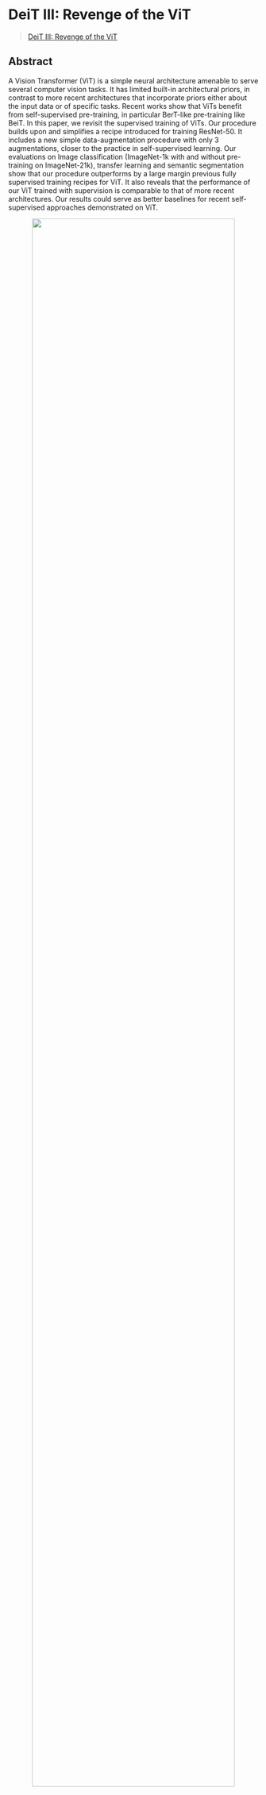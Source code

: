 # DeiT III: Revenge of the ViT

> [DeiT III: Revenge of the ViT](https://arxiv.org/abs/2204.07118)

<!-- [ALGORITHM] -->

## Abstract

A Vision Transformer (ViT) is a simple neural architecture amenable to serve several computer vision tasks. It has limited built-in architectural priors, in contrast to more recent architectures that incorporate priors either about the input data or of specific tasks. Recent works show that ViTs benefit from self-supervised pre-training, in particular BerT-like pre-training like BeiT. In this paper, we revisit the supervised training of ViTs. Our procedure builds upon and simplifies a recipe introduced for training ResNet-50. It includes a new simple data-augmentation procedure with only 3 augmentations, closer to the practice in self-supervised learning. Our evaluations on Image classification (ImageNet-1k with and without pre-training on ImageNet-21k), transfer learning and semantic segmentation show that our procedure outperforms by a large margin previous fully supervised training recipes for ViT. It also reveals that the performance of our ViT trained with supervision is comparable to that of more recent architectures. Our results could serve as better baselines for recent self-supervised approaches demonstrated on ViT.

<div align=center>
<img src="https://user-images.githubusercontent.com/24734142/192964480-46726469-21d9-4e45-a06a-87c6a57c3367.png" width="90%"/>
</div>

## How to use it?

<!-- [TABS-BEGIN] -->

**Predict image**

```python
from mmpretrain import inference_model

predict = inference_model('deit3-small-p16_3rdparty_in1k', 'demo/bird.JPEG')
print(predict['pred_class'])
print(predict['pred_score'])
```

**Use the model**

```python
import torch
from mmpretrain import get_model

model = get_model('deit3-small-p16_3rdparty_in1k', pretrained=True)
inputs = torch.rand(1, 3, 224, 224)
out = model(inputs)
print(type(out))
# To extract features.
feats = model.extract_feat(inputs)
print(type(feats))
```

**Test Command**

Prepare your dataset according to the [docs](https://mmpretrain.readthedocs.io/en/latest/user_guides/dataset_prepare.html#prepare-dataset).

Test:

```shell
python tools/test.py configs/deit3/deit3-small-p16_64xb64_in1k.py https://pub-ed9ed750ddcc469da251e2d1a2cea382.r2.dev/mmclassification/v0/deit3/deit3-small-p16_3rdparty_in1k_20221008-0f7c70cf.pth
```

<!-- [TABS-END] -->

## Models and results

### Image Classification on ImageNet-1k

| Model                                             |   Pretrain   | Params (M) | Flops (G) | Top-1 (%) | Top-5 (%) |                     Config                     |                         Download                         |
| :------------------------------------------------ | :----------: | :--------: | :-------: | :-------: | :-------: | :--------------------------------------------: | :------------------------------------------------------: |
| `deit3-small-p16_3rdparty_in1k`\*                 | From scratch |   22.06    |   4.61    |   81.35   |   95.31   |    [config](deit3-small-p16_64xb64_in1k.py)    | [model](https://pub-ed9ed750ddcc469da251e2d1a2cea382.r2.dev/mmclassification/v0/deit3/deit3-small-p16_3rdparty_in1k_20221008-0f7c70cf.pth) |
| `deit3-small-p16_3rdparty_in1k-384px`\*           | From scratch |   22.21    |   15.52   |   83.43   |   96.68   | [config](deit3-small-p16_64xb64_in1k-384px.py) | [model](https://pub-ed9ed750ddcc469da251e2d1a2cea382.r2.dev/mmclassification/v0/deit3/deit3-small-p16_3rdparty_in1k-384px_20221008-a2c1a0c7.pth) |
| `deit3-small-p16_in21k-pre_3rdparty_in1k`\*       | ImageNet-21k |   22.06    |   4.61    |   83.06   |   96.77   |    [config](deit3-small-p16_64xb64_in1k.py)    | [model](https://pub-ed9ed750ddcc469da251e2d1a2cea382.r2.dev/mmclassification/v0/deit3/deit3-small-p16_in21k-pre_3rdparty_in1k_20221009-dcd90827.pth) |
| `deit3-small-p16_in21k-pre_3rdparty_in1k-384px`\* | ImageNet-21k |   22.21    |   15.52   |   84.84   |   97.48   | [config](deit3-small-p16_64xb64_in1k-384px.py) | [model](https://pub-ed9ed750ddcc469da251e2d1a2cea382.r2.dev/mmclassification/v0/deit3/deit3-small-p16_in21k-pre_3rdparty_in1k-384px_20221009-de116dd7.pth) |
| `deit3-medium-p16_3rdparty_in1k`\*                | From scratch |   38.85    |   8.00    |   82.99   |   96.22   |   [config](deit3-medium-p16_64xb64_in1k.py)    | [model](https://pub-ed9ed750ddcc469da251e2d1a2cea382.r2.dev/mmclassification/v0/deit3/deit3-medium-p16_3rdparty_in1k_20221008-3b21284d.pth) |
| `deit3-medium-p16_in21k-pre_3rdparty_in1k`\*      | ImageNet-21k |   38.85    |   8.00    |   84.56   |   97.19   |   [config](deit3-medium-p16_64xb64_in1k.py)    | [model](https://pub-ed9ed750ddcc469da251e2d1a2cea382.r2.dev/mmclassification/v0/deit3/deit3-medium-p16_in21k-pre_3rdparty_in1k_20221009-472f11e2.pth) |
| `deit3-base-p16_3rdparty_in1k`\*                  | From scratch |   86.59    |   17.58   |   83.80   |   96.55   |    [config](deit3-base-p16_64xb64_in1k.py)     | [model](https://pub-ed9ed750ddcc469da251e2d1a2cea382.r2.dev/mmclassification/v0/deit3/deit3-base-p16_3rdparty_in1k_20221008-60b8c8bf.pth) |
| `deit3-base-p16_3rdparty_in1k-384px`\*            | From scratch |   86.88    |   55.54   |   85.08   |   97.25   | [config](deit3-base-p16_64xb32_in1k-384px.py)  | [model](https://pub-ed9ed750ddcc469da251e2d1a2cea382.r2.dev/mmclassification/v0/deit3/deit3-base-p16_3rdparty_in1k-384px_20221009-e19e36d4.pth) |
| `deit3-base-p16_in21k-pre_3rdparty_in1k`\*        | ImageNet-21k |   86.59    |   17.58   |   85.70   |   97.75   |    [config](deit3-base-p16_64xb64_in1k.py)     | [model](https://pub-ed9ed750ddcc469da251e2d1a2cea382.r2.dev/mmclassification/v0/deit3/deit3-base-p16_in21k-pre_3rdparty_in1k_20221009-87983ca1.pth) |
| `deit3-base-p16_in21k-pre_3rdparty_in1k-384px`\*  | ImageNet-21k |   86.88    |   55.54   |   86.73   |   98.11   | [config](deit3-base-p16_64xb32_in1k-384px.py)  | [model](https://pub-ed9ed750ddcc469da251e2d1a2cea382.r2.dev/mmclassification/v0/deit3/deit3-base-p16_in21k-pre_3rdparty_in1k-384px_20221009-5e4e37b9.pth) |
| `deit3-large-p16_3rdparty_in1k`\*                 | From scratch |   304.37   |   61.60   |   84.87   |   97.01   |    [config](deit3-large-p16_64xb64_in1k.py)    | [model](https://pub-ed9ed750ddcc469da251e2d1a2cea382.r2.dev/mmclassification/v0/deit3/deit3-large-p16_3rdparty_in1k_20221009-03b427ea.pth) |
| `deit3-large-p16_3rdparty_in1k-384px`\*           | From scratch |   304.76   |  191.21   |   85.82   |   97.60   | [config](deit3-large-p16_64xb16_in1k-384px.py) | [model](https://pub-ed9ed750ddcc469da251e2d1a2cea382.r2.dev/mmclassification/v0/deit3/deit3-large-p16_3rdparty_in1k-384px_20221009-4317ce62.pth) |
| `deit3-large-p16_in21k-pre_3rdparty_in1k`\*       | ImageNet-21k |   304.37   |   61.60   |   86.97   |   98.24   |    [config](deit3-large-p16_64xb64_in1k.py)    | [model](https://pub-ed9ed750ddcc469da251e2d1a2cea382.r2.dev/mmclassification/v0/deit3/deit3-large-p16_in21k-pre_3rdparty_in1k_20221009-d8d27084.pth) |
| `deit3-large-p16_in21k-pre_3rdparty_in1k-384px`\* | ImageNet-21k |   304.76   |  191.21   |   87.73   |   98.51   | [config](deit3-large-p16_64xb16_in1k-384px.py) | [model](https://pub-ed9ed750ddcc469da251e2d1a2cea382.r2.dev/mmclassification/v0/deit3/deit3-large-p16_in21k-pre_3rdparty_in1k-384px_20221009-75fea03f.pth) |
| `deit3-huge-p14_3rdparty_in1k`\*                  | From scratch |   632.13   |  167.40   |   85.21   |   97.36   |    [config](deit3-huge-p14_64xb32_in1k.py)     | [model](https://pub-ed9ed750ddcc469da251e2d1a2cea382.r2.dev/mmclassification/v0/deit3/deit3-huge-p14_3rdparty_in1k_20221009-e107bcb7.pth) |
| `deit3-huge-p14_in21k-pre_3rdparty_in1k`\*        | ImageNet-21k |   632.13   |  167.40   |   87.19   |   98.26   |    [config](deit3-huge-p14_64xb32_in1k.py)     | [model](https://pub-ed9ed750ddcc469da251e2d1a2cea382.r2.dev/mmclassification/v0/deit3/deit3-huge-p14_in21k-pre_3rdparty_in1k_20221009-19b8a535.pth) |

*Models with * are converted from the [official repo](https://github.com/facebookresearch/deit/blob/main/models_v2.py#L171). The config files of these models are only for inference. We haven't reproduce the training results.*

## Citation

```bibtex
@article{Touvron2022DeiTIR,
  title={DeiT III: Revenge of the ViT},
  author={Hugo Touvron and Matthieu Cord and Herve Jegou},
  journal={arXiv preprint arXiv:2204.07118},
  year={2022},
}
```
